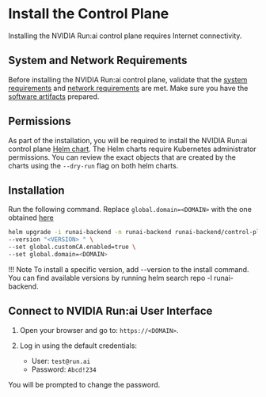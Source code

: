 # Install the Control Plane

Installing the NVIDIA Run:ai control plane requires Internet connectivity.


## System and Network Requirements
Before installing the NVIDIA Run:ai control plane, validate that the [system requirements](./system-requirements.md) and [network requirements](./network-requirements.md) are met. Make sure you have the [software artifacts](./preparations.md) prepared.

## Permissions

As part of the installation, you will be required to install the NVIDIA Run:ai control plane [Helm chart](https://helm.sh/). The Helm charts require Kubernetes administrator permissions. You can review the exact objects that are created by the charts using the `--dry-run` flag on both helm charts.

## Installation

Run the following command. Replace `global.domain=<DOMAIN>` with the one  obtained [here](./system-requirements.md#fully-qualified-domain-name-fqdn)

```bash
helm upgrade -i runai-backend -n runai-backend runai-backend/control-plane \
--version "<VERSION> " \
--set global.customCA.enabled=true \
--set global.domain=<DOMAIN>
```

!!! Note
    To install a specific version, add --version <VERSION> to the install command. You can find available versions by running helm search repo -l runai-backend.

## Connect to NVIDIA Run:ai User Interface

1. Open your browser and go to: `https://<DOMAIN>`.
2. Log in using the default credentials:
    
    * User: `test@run.ai`
    * Password: `Abcd!234`

You will be prompted to change the password.

